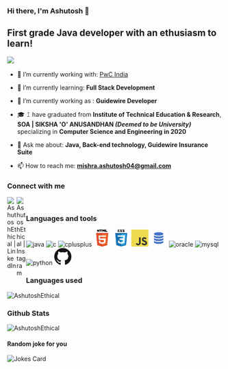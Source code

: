 ### Hi there, I'm Ashutosh 👋

## First grade Java developer with an ethusiasm to learn! 

![](https://komarev.com/ghpvc/?username=AshutoshMishra&style=flat-square)


- 🔭 I’m currently working with: [PwC India](https://www.pwc.in)

- 🌱 I’m currently learning: **Full Stack Development**

- 🌱 I’m currently working as : **Guidewire Developer**

- 🎓 𝙸 have graduated from **Institute of Technical Education & Research**, **SOA | SIKSHA 'O' ANUSANDHAN *(Deemed to be University)*** specializing in **Computer Science and Engineering in 2020**

- 💬 Ask me about: **Java, Back-end technology, Guidewire Insurance Suite**

- 📫 How to reach me: **mishra.ashutosh04@gmail.com**
### Connect with me

[<img align="left" alt="AshutoshEthical | LinkedIn" width="22px" src="https://cdn.jsdelivr.net/npm/simple-icons@v3/icons/linkedin.svg" />][linkedin]
[<img align="left" alt="AshutoshEthical | Instagram" width="22px" src="https://cdn.jsdelivr.net/npm/simple-icons@v3/icons/instagram.svg" />][instagram]

<br />

### Languages and tools

<p>
  <img src="https://devicons.github.io/devicon/devicon.git/icons/java/java-original-wordmark.svg" alt="java" width="40" height="40"/>
  <img src="https://devicons.github.io/devicon/devicon.git/icons/c/c-original.svg" alt="c" width="40" height="40"/> 
  <img src="https://devicons.github.io/devicon/devicon.git/icons/cplusplus/cplusplus-original.svg" alt="cplusplus" width="40" height="40"/>
<img alt="HTML5" width="40" height="40" src="https://raw.githubusercontent.com/github/explore/80688e429a7d4ef2fca1e82350fe8e3517d3494d/topics/html/html.png" />
<img  alt="CSS3" width="40" height="40" src="https://raw.githubusercontent.com/github/explore/80688e429a7d4ef2fca1e82350fe8e3517d3494d/topics/css/css.png" />
  <img alt="JavaScript" width="40" height="40" src="https://raw.githubusercontent.com/github/explore/80688e429a7d4ef2fca1e82350fe8e3517d3494d/topics/javascript/javascript.png" />

<img  alt="SQL" width="40" height="40" src="https://raw.githubusercontent.com/github/explore/80688e429a7d4ef2fca1e82350fe8e3517d3494d/topics/sql/sql.png" />
<img src="https://devicons.github.io/devicon/devicon.git/icons/oracle/oracle-original.svg" alt="oracle" width="40" height="40"/>
<img src="https://devicons.github.io/devicon/devicon.git/icons/mysql/mysql-original-wordmark.svg" alt="mysql" width="40" height="40"/> 
<img src="https://devicons.github.io/devicon/devicon.git/icons/python/python-original.svg" alt="python" width="40" height="40"/>
<img  alt="GitHub" width="40" height="40" src="https://raw.githubusercontent.com/github/explore/78df643247d429f6cc873026c0622819ad797942/topics/github/github.png" />

</p>

### Languages used 

![AshutoshEthical](https://github-readme-stats.vercel.app/api/top-langs/?username=AshutoshEthical&layout=compact&hide=html)


### Github Stats

![AshutoshEthical](https://github-readme-stats.vercel.app/api?username=AshutoshEthical&show_icons=true)

#### Random joke for you
![Jokes Card](https://readme-jokes.vercel.app/api)

[instagram]: https://www.instagram.com/ashutosh.__.mishra/
[linkedin]: https://www.linkedin.com/in/ashutosh-mishra-915a68169/

